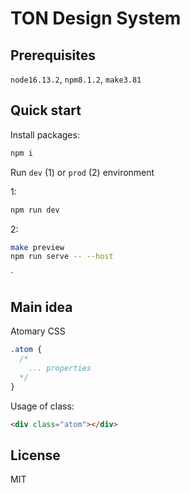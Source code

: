 # TON Design System

## Prerequisites

`node16.13.2`, `npm8.1.2`, `make3.81`

## Quick start

Install packages:

```zsh
npm i
```

Run `dev` (1) or `prod` (2) environment

1:

```zsh
npm run dev
```

2:

```zsh
make preview
npm run serve -- --host
```

`

## Main idea

Atomary CSS

```css
.atom {
  /*
    ... properties
  */
}
```

Usage of class:

```html
<div class="atom"></div>
```

## License

MIT
